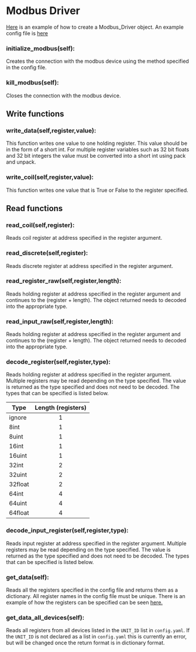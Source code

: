 

# Modbus Driver

[Here](https://github.com/cweyandt/lbnl-data-drivers/blob/master/python/modbus/run_script.py) is an example of how to create a Modbus_Driver object. An example config
file is [here](https://github.com/cweyandt/lbnl-data-drivers/blob/master/python/modbus/config.yaml)

### initialize_modbus(self):
Creates the connection with the modbus device using the method specified in the
config file.

### kill_modbus(self):
Closes the connection with the modbus device.

## Write functions

### write_data(self,register,value):

This function writes one value to one holding register. This value should be in
the form of a short int. For multiple register variables such as 32 bit floats
and 32 bit integers the value must be converted into a short int using pack
and unpack.

### write_coil(self,register,value):

This function writes one value that is True or False to the register specified.

## Read functions

### read_coil(self,register):

Reads coil register at address specified in the register argument.

### read_discrete(self,register):

Reads discrete register at address specified in the register argument.

### read_register_raw(self,register,length):

Reads holding register at address specified in the register argument and
continues to the (register + length). The object returned needs to decoded into
the appropriate type.

### read_input_raw(self,register,length):

Reads holding register at address specified in the register argument and
continues to the (register + length). The object returned needs to decoded into
the appropriate type.

### decode_register(self,register,type):

Reads holding register at address specified in the register argument. Multiple
registers may be read depending on the type specified.  The value is returned
as the type specified and does not need to be decoded. The types that can be
specified is listed below.


|   Type          | Length (registers) |
| ------------- |:------------------:|
|        ignore |                  1 |
|          8int |                  1 |
|         8uint |                  1 |
|         16int |                  1 |
|        16uint |                  1 |
|         32int |                  2 |
|        32uint |                  2 |
|       32float |                  2 |
|         64int |                  4 |
|        64uint |                  4 |
|       64float |                  4 |

### decode_input_register(self,register,type):

Reads input register at address specified in the register argument. Multiple
registers may be read depending on the type specified.  The value is returned
as the type specified and does not need to be decoded. The types that can be
specified is listed below.

### get_data(self):

Reads all the registers specified in the config file and returns them as a
dictionary. All register names in the config file must be unique. There is an
example of how the registers can be specified can be seen [here.](https://github.com/cweyandt/lbnl-data-drivers/blob/master/python/modbus/config.yaml)

### get_data_all_devices(self):

Reads all registers from all devices listed in the ```UNIT_ID``` list in ```config.yaml```. 
If the ```UNIT_ID``` is not declared as a list in ```config.yaml``` this is 
currently an error, but will be changed once the return format is in 
dictionary format.
